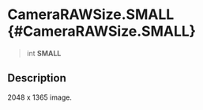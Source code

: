 CameraRAWSize.SMALL {#CameraRAWSize.SMALL}
===================

> int **SMALL**

Description
-----------

2048 x 1365 image.
